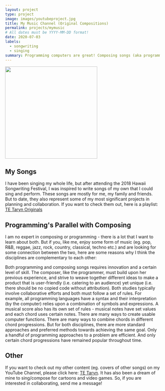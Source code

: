 ```yaml
---
layout: project
type: project
image: images/youtubeproject.jpg
title: My Music Channel (Original Compositions)
permalink: projects/mymusic
# All dates must be YYYY-MM-DD format!
date: 2020-07-03
labels:
  - songwriting
  - singing
summary: Programming computers are great! Composing songs (aka programming musical "code") is fun too! Here is a list of my original song compositions :)
---
```

<img width="300" style="display:inline" src="../images/singingPiano.jpg">

## My Songs
I have been singing my whole life, but after attending the 2018 Hawaii Songwriting Festival, I was inspired to write songs of my own that I could sing and perform. These songs are mostly for me, my family and friends. But to date, they also represent some of my most significant projects in planning and collaboration. If you want to check them out, here is a playlist: [TE Taryn Originals](https://www.youtube.com/playlist?list=PLY-sWJjgXT81AN9v3nW3O4v-QWKxnlHI_)

## Programming's Parallel with Composing
I am no expert in composing or programming - there is a lot that I want to learn about both. But if you, like me, enjoy some form of music (eg. pop, R&B, reggae, jazz, rock, country, classical, techno etc.) and are looking for some connection between the two, here are some reasons why I think the disciplines are complementary to each other:

Both programming and composing songs requires innovation and a certain level of skill. The composer, like the programmer, must build upon her previous experience, and strive to weave together different ideas to make a product that is user-friendly (i.e. catering to an audience) yet unique (i.e. there should be no copied code without attribution). Both studies typically involve collaborative efforts and both must follow a set of rules. For example, all programming languages have a syntax and their interpretation (by the computer) relies upon a combination of symbols and expressions. A musical score also has its own set of rules - musical notes have set values and each chord uses certain notes. There are many ways to create usable computer functions. There are many ways to combine chords in different chord progressions. But for both disciplines, there are more standard approaches and preferred methods towards achieving the same goal. Only a handful of programming approaches to a problem are efficient. And only certain chord progressions have remained popular throughout time.

## Other
If you want to check out my other content (eg. covers of other songs) on my YouTube Channel, please click here: [TE Taryn](https://www.youtube.com/channel/UCIXvRMqorUt2ZuwRmmJ3pKA). It has also been a dream of mine to sing/compose for cartoons and video games. So, if you are interested in collaborating, send me a message!



